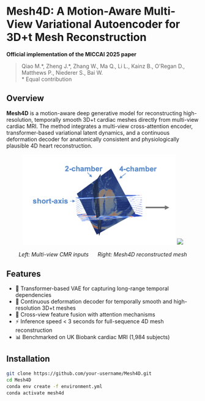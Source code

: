 # Mesh4D: A Motion-Aware Multi-View Variational Autoencoder for 3D+t Mesh Reconstruction
**Official implementation of the MICCAI 2025 paper**  
> Qiao M.\*, Zheng J.\*, Zhang W., Ma Q., Li L., Kainz B., O'Regan D., Matthews P., Niederer S., Bai W.  
> \* Equal contribution


## Overview

**Mesh4D** is a motion-aware deep generative model for reconstructing high-resolution, temporally smooth 3D+t cardiac meshes directly from multi-view cardiac MRI. The method integrates a multi-view cross-attention encoder, transformer-based variational latent dynamics, and a continuous deformation decoder for anatomically consistent and physiologically plausible 4D heart reconstruction.

<p align="center">
  <img src="assets/mri_input.png" width="400"/>
  <img src="assets/mesh4d_teaser.gif" width="300"/>
</p>

<p align="center">
  <em>Left: Multi-view CMR inputs &nbsp;&nbsp;&nbsp;&nbsp; Right: Mesh4D reconstructed mesh</em>
</p>

## Features

- 🧠 Transformer-based VAE for capturing long-range temporal dependencies  
- 📐 Continuous deformation decoder for temporally smooth and high-resolution 3D+t meshes  
- 🔄 Cross-view feature fusion with attention mechanisms  
- ⚡ Inference speed < 3 seconds for full-sequence 4D mesh reconstruction  
- 📊 Benchmarked on UK Biobank cardiac MRI (1,984 subjects)


## Installation

```bash
git clone https://github.com/your-username/Mesh4D.git
cd Mesh4D
conda env create -f environment.yml
conda activate mesh4d
```
